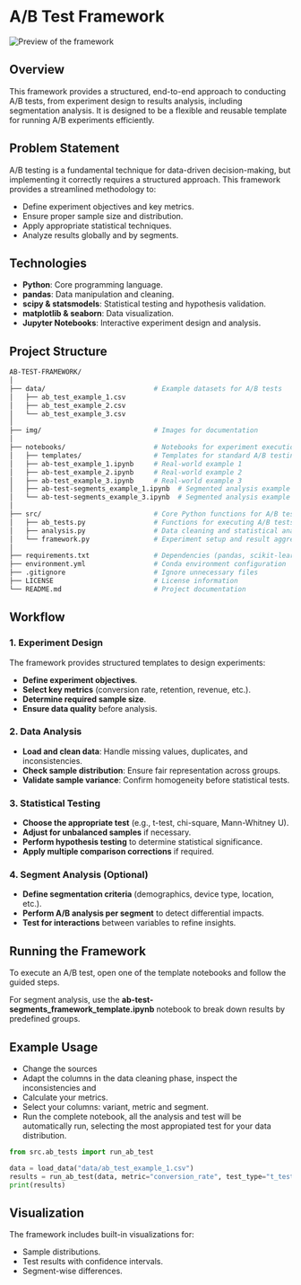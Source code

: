 # A/B Test Framework

![Preview of the framework](img/ab_test_framework.png)

## Overview
This framework provides a structured, end-to-end approach to conducting A/B tests, from experiment design to results analysis, including segmentation analysis. It is designed to be a flexible and reusable template for running A/B experiments efficiently.

## Problem Statement
A/B testing is a fundamental technique for data-driven decision-making, but implementing it correctly requires a structured approach. This framework provides a streamlined methodology to:
- Define experiment objectives and key metrics.
- Ensure proper sample size and distribution.
- Apply appropriate statistical techniques.
- Analyze results globally and by segments.

## Technologies
- **Python**: Core programming language.
- **pandas**: Data manipulation and cleaning.
- **scipy & statsmodels**: Statistical testing and hypothesis validation.
- **matplotlib & seaborn**: Data visualization.
- **Jupyter Notebooks**: Interactive experiment design and analysis.

## Project Structure

```bash
AB-TEST-FRAMEWORK/
│
├── data/                           # Example datasets for A/B tests
│   ├── ab_test_example_1.csv
│   ├── ab_test_example_2.csv
│   └── ab_test_example_3.csv
│
├── img/                            # Images for documentation
│
├── notebooks/                      # Notebooks for experiment execution
│   ├── templates/                  # Templates for standard A/B testing workflows
│   ├── ab-test_example_1.ipynb     # Real-world example 1
│   ├── ab-test_example_2.ipynb     # Real-world example 2
│   ├── ab-test_example_3.ipynb     # Real-world example 3
│   ├── ab-test-segments_example_1.ipynb  # Segmented analysis example 1
│   └── ab-test-segments_example_3.ipynb  # Segmented analysis example 3
│
├── src/                            # Core Python functions for A/B testing
│   ├── ab_tests.py                 # Functions for executing A/B tests
│   ├── analysis.py                 # Data cleaning and statistical analysis
│   └── framework.py                # Experiment setup and result aggregation
│
├── requirements.txt                # Dependencies (pandas, scikit-learn, scrapy, etc.)
├── environment.yml                 # Conda environment configuration
├── .gitignore                      # Ignore unnecessary files
├── LICENSE                         # License information
└── README.md                       # Project documentation
```

## Workflow
### 1. Experiment Design
The framework provides structured templates to design experiments:
- **Define experiment objectives**.
- **Select key metrics** (conversion rate, retention, revenue, etc.).
- **Determine required sample size**.
- **Ensure data quality** before analysis.

### 2. Data Analysis
- **Load and clean data**: Handle missing values, duplicates, and inconsistencies.
- **Check sample distribution**: Ensure fair representation across groups.
- **Validate sample variance**: Confirm homogeneity before statistical tests.

### 3. Statistical Testing
- **Choose the appropriate test** (e.g., t-test, chi-square, Mann-Whitney U).
- **Adjust for unbalanced samples** if necessary.
- **Perform hypothesis testing** to determine statistical significance.
- **Apply multiple comparison corrections** if required.

### 4. Segment Analysis (Optional)
- **Define segmentation criteria** (demographics, device type, location, etc.).
- **Perform A/B analysis per segment** to detect differential impacts.
- **Test for interactions** between variables to refine insights.

## Running the Framework
To execute an A/B test, open one of the template notebooks and follow the guided steps.

For segment analysis, use the **ab-test-segments_framework_template.ipynb** notebook to break down results by predefined groups.

## Example Usage
- Change the sources
- Adapt the columns in the data cleaning phase, inspect the inconsistencies and 
- Calculate your metrics.
- Select your columns: variant, metric and segment.
- Run the complete notebook, all the analysis and test will be automatically run, selecting the most appropiated test for your data distribution.

```python
from src.ab_tests import run_ab_test

data = load_data("data/ab_test_example_1.csv")
results = run_ab_test(data, metric="conversion_rate", test_type="t_test")
print(results)
```

## Visualization
The framework includes built-in visualizations for:
- Sample distributions.
- Test results with confidence intervals.
- Segment-wise differences.
